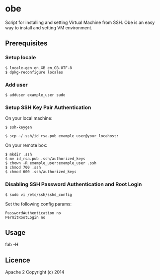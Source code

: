 obe
===
Script for installing and setting Virtual Machine from SSH.
Obe is an easy way to install and setting VM environment.


## Prerequisites
### Setup locale
```shell
$ locale-gen en_GB en_GB.UTF-8
$ dpkg-reconfigure locales
```
### Add user
```shell
$ adduser example_user sudo
```

### Setup SSH Key Pair Authentication
On your local machine:
```shell
$ ssh-keygen
```

```shell
$ scp ~/.ssh/id_rsa.pub example_user@your_locahost:
```
On your remote box:
```shell
$ mkdir .ssh
$ mv id_rsa.pub .ssh/authorized_keys
$ chown -R example_user:example_user .ssh
$ chmod 700 .ssh
$ chmod 600 .ssh/authorized_keys
```

### Disabling SSH Password Authentication and Root Login

```shell
$ sudo vi /etc/ssh/sshd_config
```
Set the following config params:
```shell
PasswordAuthentication no
PermitRootLogin no
```

## Usage
fab -H  <host>

## Licence

Apache 2 Copyright (c) 2014 